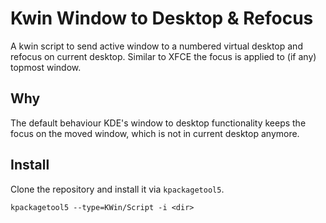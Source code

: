 # Kwin Window to Desktop & Refocus
A kwin script to send active window to a numbered virtual desktop and refocus on current desktop. Similar to XFCE the focus is applied to (if any) topmost window.

## Why
The default behaviour KDE's window to desktop functionality keeps the focus on the moved window, which is not in current desktop anymore.

## Install
Clone the repository and install it via `kpackagetool5`.
```shell
kpackagetool5 --type=KWin/Script -i <dir>
```
